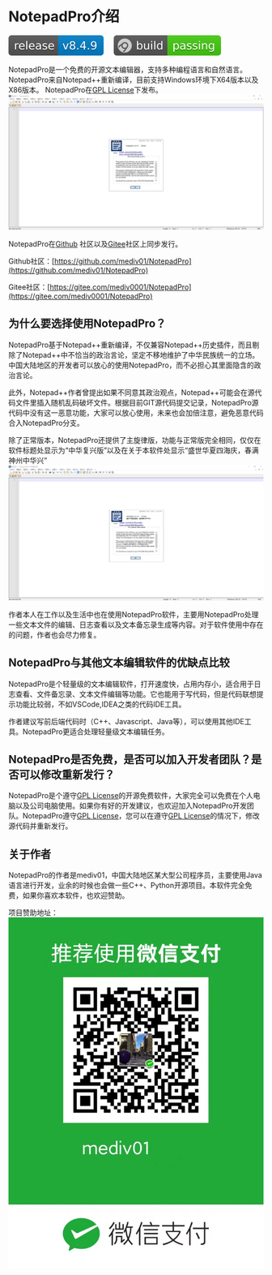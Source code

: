 NotepadPro介绍
===================

[![image](img/readme/NotepadProVersion.svg)](../../releases/latest)
&nbsp;&nbsp;&nbsp;&nbsp;[![image](img/readme/NotepadProBuildStatus.svg)](../../releases/latest)

NotepadPro是一个免费的开源文本编辑器，支持多种编程语言和自然语言。 NotepadPro来自Notepad++重新编译，目前支持Windows环境下X64版本以及X86版本。 NotepadPro在[GPL License](LICENSE)下发布。
[![image](img/readme/NotepadProNormal.jpg)](img/readme/NotepadProNormal.jpg)

NotepadPro在[Github](https://github.com/mediv01/NotepadPro) 社区以及[Gitee](https://gitee.com/mediv0001/NotepadPro)社区上同步发行。

Github社区：[https://github.com/mediv01/NotepadPro](https://github.com/mediv01/NotepadPro)

Gitee社区：[https://gitee.com/mediv0001/NotepadPro](https://gitee.com/mediv0001/NotepadPro)

为什么要选择使用NotepadPro？
------------
NotepadPro基于Notepad++重新编译，不仅兼容Notepad++历史插件，而且剔除了Notepad++中不恰当的政治言论，坚定不移地维护了中华民族统一的立场。中国大陆地区的开发者可以放心的使用NotepadPro，而不必担心其里面隐含的政治言论。

此外，Notepad++作者曾提出如果不同意其政治观点，Notepad++可能会在源代码文件里插入随机乱码破坏文件。根据目前GIT源代码提交记录，NotepadPro源代码中没有这一恶意功能，大家可以放心使用，未来也会加倍注意，避免恶意代码合入NotepadPro分支。

除了正常版本，NotepadPro还提供了主旋律版，功能与正常版完全相同，仅仅在软件标题处显示为“中华复兴版”以及在关于本软件处显示“盛世华夏四海庆，春满神州中华兴”
[![image](img/readme/NotepadProRiseofChina.jpg)](img/readme/NotepadProRiseofChina.jpg)

作者本人在工作以及生活中也在使用NotepadPro软件，主要用NotepadPro处理一些文本文件的编辑、日志查看以及文本备忘录生成等内容。对于软件使用中存在的问题，作者也会尽力修复。

NotepadPro与其他文本编辑软件的优缺点比较
------------
NotepadPro是个轻量级的文本编辑软件，打开速度快，占用内存小，适合用于日志查看、文件备忘录、文本文件编辑等功能。它也能用于写代码，但是代码联想提示功能比较弱，不如VSCode,IDEA之类的代码IDE工具。

作者建议写前后端代码时（C++、Javascript、Java等），可以使用其他IDE工具。NotepadPro更适合处理轻量级文本编辑任务。

NotepadPro是否免费，是否可以加入开发者团队？是否可以修改重新发行？
------------
NotepadPro是个遵守[GPL License](LICENSE)的开源免费软件，大家完全可以免费在个人电脑以及公司电脑使用。如果你有好的开发建议，也欢迎加入NotepadPro开发团队。NotepadPro遵守[GPL License](LICENSE)，您可以在遵守[GPL License](LICENSE)的情况下，修改源代码并重新发行。

关于作者
------------
NotepadPro的作者是mediv01，中国大陆地区某大型公司程序员，主要使用Java语言进行开发，业余的时候也会做一些C++、Python开源项目。本软件完全免费，如果你喜欢本软件，也欢迎赞助。

项目赞助地址：
[![image](mediv01打赏地址.jpg)](mediv01打赏地址.jpg)